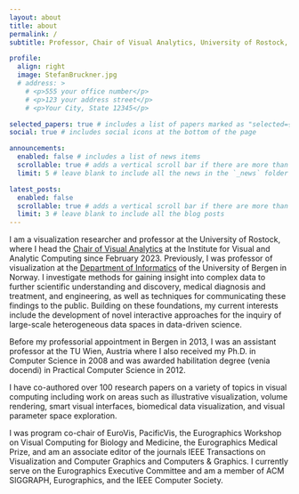 ```yaml
---
layout: about
title: about
permalink: /
subtitle: Professor, Chair of Visual Analytics, University of Rostock, Germany.

profile:
  align: right
  image: StefanBruckner.jpg
  # address: >
    # <p>555 your office number</p>
    # <p>123 your address street</p>
    # <p>Your City, State 12345</p>

selected_papers: true # includes a list of papers marked as "selected={true}"
social: true # includes social icons at the bottom of the page

announcements:
  enabled: false # includes a list of news items
  scrollable: true # adds a vertical scroll bar if there are more than 3 news items
  limit: 5 # leave blank to include all the news in the `_news` folder

latest_posts:
  enabled: false
  scrollable: true # adds a vertical scroll bar if there are more than 3 new posts items
  limit: 3 # leave blank to include all the blog posts
---
```


I am a visualization researcher and professor at the University of Rostock, where I head the [Chair of Visual Analytics](https://vca.informatik.uni-rostock.de/) at the Institute for Visual and Analytic Computing since February 2023. Previously, I was professor of visualization at the [Department of Informatics](https://vis.uib.no/team/bruckner/) of the University of Bergen in Norway. I investigate methods for gaining insight into complex data to further scientific understanding and discovery, medical diagnosis and treatment, and engineering, as well as techniques for communicating these findings to the public. Building on these foundations, my current interests include the development of novel interactive approaches for the inquiry of large-scale heterogeneous data spaces in data-driven science.

Before my professorial appointment in Bergen in 2013, I was an assistant professor at the TU Wien, Austria where I also received my Ph.D. in Computer Science in 2008 and was awarded habilitation degree (venia docendi) in Practical Computer Science in 2012.

I have co-authored over 100 research papers on a variety of topics in visual computing including work on areas such as illustrative visualization, volume rendering, smart visual interfaces, biomedical data visualization, and visual parameter space exploration.

I was program co-chair of EuroVis, PacificVis, the Eurographics Workshop on Visual Computing for Biology and Medicine, the Eurographics Medical Prize, and am an associate editor of the journals IEEE Transactions on Visualization and Computer Graphics and Computers & Graphics. I currently serve on the Eurographics Executive Committee and am a member of ACM SIGGRAPH, Eurographics, and the IEEE Computer Society.

